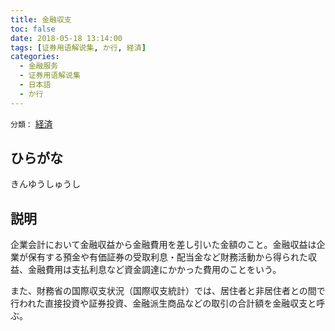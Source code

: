 ```yaml
---
title: 金融収支
toc: false
date: 2018-05-18 13:14:00
tags: [证券用语解说集, か行, 経済]
categories:
  - 金融服务
  - 证券用语解说集
  - 日本語
  - か行
---
```


`分類：` [経済](/tags/経済/)

## ひらがな

きんゆうしゅうし

## 説明

企業会計において金融収益から金融費用を差し引いた金額のこと。金融収益は企業が保有する預金や有価証券の受取利息・配当金など財務活動から得られた収益、金融費用は支払利息など資金調達にかかった費用のことをいう。

また、財務省の国際収支状況（国際収支統計）では、居住者と非居住者との間で行われた直接投資や証券投資、金融派生商品などの取引の合計額を金融収支と呼ぶ。
